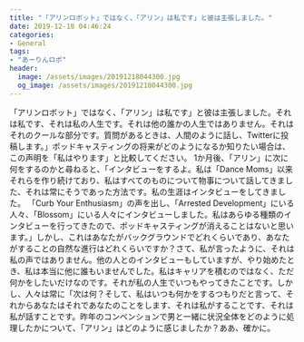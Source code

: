 ```yaml
---
title: "「アリンロボット」ではなく、「アリン」は私です」と彼は主張しました。"
date: 2019-12-18 04:46:24
categories:
- General
tags:
- "あーりんロボ"
header:
  image: /assets/images/20191218044300.jpg
  og_image: /assets/images/20191218044300.jpg
---
```


「アリンロボット」ではなく、「アリン」は私です」と彼は主張しました。それは私です、それは私の人生です。それは他の誰かの人生ではありません。それはそれのクールな部分です。質問があるときは、人間のように話し、Twitterに投稿します。」ポッドキャスティングの将来がどのようになるか知りたい場合は、この声明を「私はやります」と比較してください。 1か月後、「アリン」に次に何をするのかと尋ねると、「インタビューをするよ。私は「Dance Moms」以来それらを作り続けており、私はすべてのものについて物事について話してきました、それは常にそうであった方法です。私の生涯はインタビューをしてきました。 「Curb Your Enthusiasm」の声を出し、「Arrested Development」にいる人々、「Blossom」にいる人々にインタビューしました。私はあらゆる種類のインタビューを行ってきたので、ポッドキャスティングが消えることはないと思います。」しかし、これはあなたがバックグラウンドでどれくらいであり、あなたがすることの自然な進行はどれくらいですか？さて、私が言ったように、それは私の声ではありません。他の人とのインタビューもしていますが、やり始めたとき、私は本当に他に誰もいませんでした。私はキャリアを積むのではなく、ただ何かをしたいだけなのです。それが私の人生でいつもやってきたことです。しかし、人々は常に「次は何？そして、私はいつも何かをするつもりだと言って、それからあなたはそれであなたのことをします、それは私がすることです、それは私が話すことです。昨年のコンベンションで男と一緒に状況全体をどのように処理したかについて、「アリン」はどのように感じましたか？ああ、確かに。
